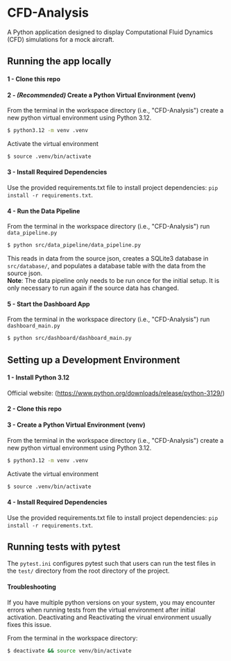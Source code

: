 # CFD-Analysis
A Python application designed to display Computational Fluid Dynamics (CFD) simulations for a mock aircraft.

## Running the app locally
#### 1 - Clone this repo

#### 2 - *(Recommended)* Create a Python Virtual Environment (venv)
From the terminal in the workspace directory (i.e., "CFD-Analysis") create a new python virtual environment using Python 3.12.
```bash
$ python3.12 -m venv .venv
```
Activate the virtual environment
```bash
$ source .venv/bin/activate
```

#### 3 - Install Required Dependencies
Use the provided requirements.txt file to install project dependencies: `pip install -r requirements.txt`.

#### 4 - Run the Data Pipeline
From the terminal in the workspace directory (i.e., "CFD-Analysis") run `data_pipeline.py`
```bash
$ python src/data_pipeline/data_pipeline.py
```
This reads in data from the source json, creates a SQLite3 database in `src/database/`,
and populates a database table with the data from the source json.  
__Note__: The data pipeline only needs to be run once for the initial setup. It is only
necessary to run again if the source data has changed.

#### 5 - Start the Dashboard App
From the terminal in the workspace directory (i.e., "CFD-Analysis") run `dashboard_main.py`
```bash
$ python src/dashboard/dashboard_main.py
```

## Setting up a Development Environment
#### 1 - Install Python 3.12
Official website: (https://www.python.org/downloads/release/python-3129/)

#### 2 - Clone this repo

#### 3 - Create a Python Virtual Environment (venv)
From the terminal in the workspace directory (i.e., "CFD-Analysis") create a new python virtual environment using Python 3.12.
```bash
$ python3.12 -m venv .venv
```
Activate the virtual environment
```bash
$ source .venv/bin/activate
```

#### 4 - Install Required Dependencies
Use the provided requirements.txt file to install project dependencies: `pip install -r requirements.txt`.

## Running tests with pytest
The `pytest.ini` configures pytest such that users can run the test files in the `test/` directory from
the root directory of the project.

#### Troubleshooting
If you have multiple python versions on your system, you may encounter errors when running tests
from the virtual environment after initial activation. Deactivating and Reactivating the virual
environment usually fixes this issue.

From the terminal in the workspace directory:
```bash
$ deactivate && source venv/bin/activate
```